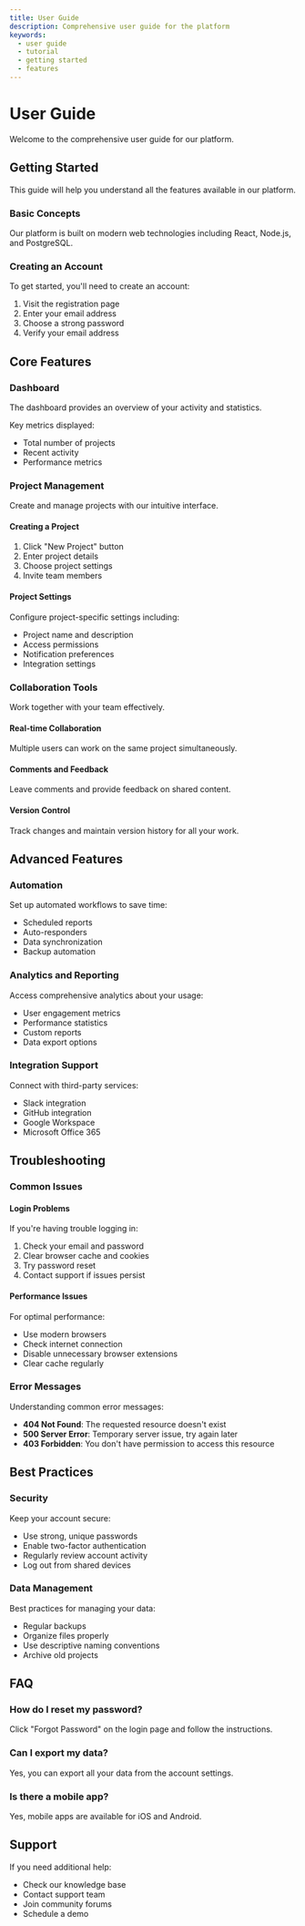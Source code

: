 ```yaml
---
title: User Guide
description: Comprehensive user guide for the platform
keywords:
  - user guide
  - tutorial
  - getting started
  - features
---
```


# User Guide

Welcome to the comprehensive user guide for our platform.

## Getting Started

This guide will help you understand all the features available in our platform.

### Basic Concepts

Our platform is built on modern web technologies including React, Node.js, and PostgreSQL.

### Creating an Account

To get started, you'll need to create an account:

1. Visit the registration page
2. Enter your email address
3. Choose a strong password
4. Verify your email address

## Core Features

### Dashboard

The dashboard provides an overview of your activity and statistics.

Key metrics displayed:
- Total number of projects
- Recent activity
- Performance metrics

### Project Management

Create and manage projects with our intuitive interface.

#### Creating a Project

1. Click "New Project" button
2. Enter project details
3. Choose project settings
4. Invite team members

#### Project Settings

Configure project-specific settings including:
- Project name and description
- Access permissions
- Notification preferences
- Integration settings

### Collaboration Tools

Work together with your team effectively.

#### Real-time Collaboration

Multiple users can work on the same project simultaneously.

#### Comments and Feedback

Leave comments and provide feedback on shared content.

#### Version Control

Track changes and maintain version history for all your work.

## Advanced Features

### Automation

Set up automated workflows to save time:

- Scheduled reports
- Auto-responders
- Data synchronization
- Backup automation

### Analytics and Reporting

Access comprehensive analytics about your usage:

- User engagement metrics
- Performance statistics
- Custom reports
- Data export options

### Integration Support

Connect with third-party services:

- Slack integration
- GitHub integration
- Google Workspace
- Microsoft Office 365

## Troubleshooting

### Common Issues

#### Login Problems

If you're having trouble logging in:

1. Check your email and password
2. Clear browser cache and cookies
3. Try password reset
4. Contact support if issues persist

#### Performance Issues

For optimal performance:

- Use modern browsers
- Check internet connection
- Disable unnecessary browser extensions
- Clear cache regularly

### Error Messages

Understanding common error messages:

- **404 Not Found**: The requested resource doesn't exist
- **500 Server Error**: Temporary server issue, try again later
- **403 Forbidden**: You don't have permission to access this resource

## Best Practices

### Security

Keep your account secure:

- Use strong, unique passwords
- Enable two-factor authentication
- Regularly review account activity
- Log out from shared devices

### Data Management

Best practices for managing your data:

- Regular backups
- Organize files properly
- Use descriptive naming conventions
- Archive old projects

## FAQ

### How do I reset my password?

Click "Forgot Password" on the login page and follow the instructions.

### Can I export my data?

Yes, you can export all your data from the account settings.

### Is there a mobile app?

Yes, mobile apps are available for iOS and Android.

## Support

If you need additional help:

- Check our knowledge base
- Contact support team
- Join community forums
- Schedule a demo